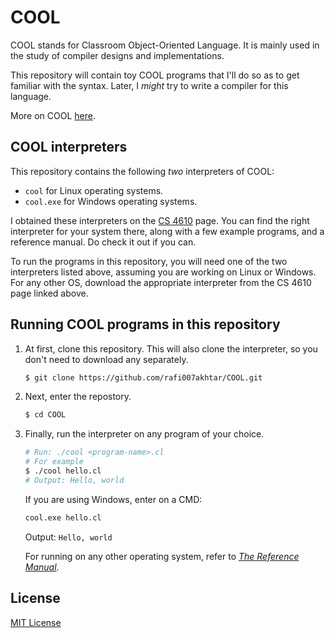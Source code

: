 # COOL

COOL stands for Classroom Object-Oriented Language. It is mainly used in the study of compiler designs and implementations.

This repository will contain toy COOL programs that I'll do so as to get familiar with the syntax. Later, I _might_ try to write a compiler for this language.

More on COOL [here](https://en.wikipedia.org/wiki/Cool_(programming_language)).

## COOL interpreters

This repository contains the following _two_ interpreters of COOL:
- `cool` for Linux operating systems.
- `cool.exe` for Windows operating systems.

I obtained these interpreters on the [CS 4610](http://www.cs.virginia.edu/~cs415/cool.html) page. You can find the right interpreter for your system there, along with a few example programs, and a reference manual. Do check it out if you can.

To run the programs in this repository, you will need one of the two interpreters listed above, assuming you are working on Linux or Windows. For any other OS, download the appropriate interpreter from the CS 4610 page linked above.

## Running COOL programs in this repository

1. At first, clone this repository. This will also clone the interpreter, so you don't need to download any separately.
    ```sh
    $ git clone https://github.com/rafi007akhtar/COOL.git
    ```

2. Next, enter the repostory.
    ```sh
    $ cd COOL
    ```

3. Finally, run the interpreter on any program of your choice.
    ```sh
    # Run: ./cool <program-name>.cl 
    # For example
    $ ./cool hello.cl
    # Output: Hello, world
    ```

    If you are using Windows, enter on a CMD:
    ```bat
    cool.exe hello.cl
    ```
    Output: `Hello, world`

    For running on any other operating system, refer to [_The Reference Manual_](http://www.cs.virginia.edu/~cs415/cool-manual/cool-manual.html).
    
## License
[MIT License](https://github.com/rafi007akhtar/COOL/blob/master/LICENSE)
    
